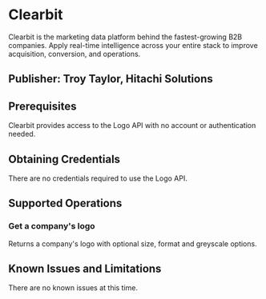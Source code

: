 # Clearbit
Clearbit is the marketing data platform behind the fastest-growing B2B companies. Apply real-time intelligence across your entire stack to improve acquisition, conversion, and operations.

## Publisher: Troy Taylor, Hitachi Solutions

## Prerequisites
Clearbit provides access to the Logo API with no account or authentication needed.

## Obtaining Credentials
There are no credentials required to use the Logo API.

## Supported Operations

### Get a company's logo
Returns a company's logo with optional size, format and greyscale options.

## Known Issues and Limitations
There are no known issues at this time.
